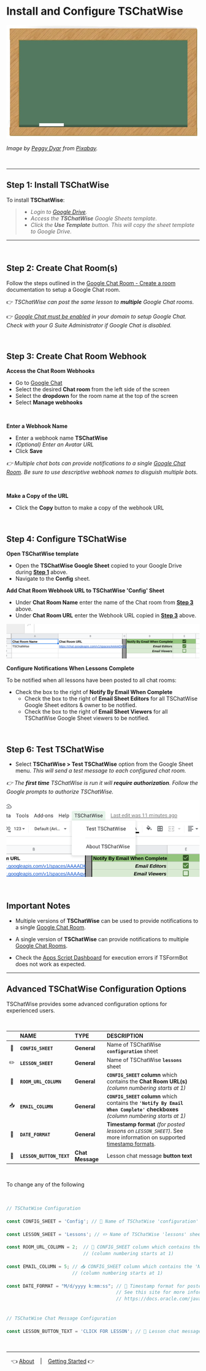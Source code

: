 # Install and Configure TSChatWise 

![](../chalkboard.jpg)

*Image by [Peggy Dyar](https://pixabay.com/users/4Me2Design-3106045/?utm_source=link-attribution&amp;utm_medium=referral&amp;utm_campaign=image&amp;utm_content=2629436) from [Pixabay](https://pixabay.com/?utm_source=link-attribution&amp;utm_medium=referral&amp;utm_campaign=image&amp;utm_content=2629436).*

<br>

---

## Step 1: Install TSChatWise

To install **TSChatWise**:

> * *Login to [Google Drive](https://drive.google.com/).*
> * *Access the __TSChatWise__ Google Sheets template.*
> * *Click the __Use Template__ button. This will copy the sheet template to Google Drive.*

---

<br>

## Step 2: Create Chat Room(s)

Follow the steps outlined in the [Google Chat Room - Create a room](https://support.google.com/chat/answer/7653861?hl=en&ref_topic=7649113) documentation to setup a Google Chat room. 

👉 *TSChatWise can post the same lesson to __multiple__ Google Chat rooms.*

👉 *[Google Chat must be enabled](https://support.google.com/a/answer/7651884?hl=en) in your domain to setup Google Chat.  Check with your G Suite Administrator if Google Chat is disabled.*

<br>

## Step 3: Create Chat Room Webhook

**Access the Chat Room Webhooks**

* Go to [Google Chat](https://chat.google.com)
* Select the desired **Chat room** from the left side of the screen
* Select the **dropdown** for the room name at the top of the screen
* Select **Manage webhooks**

<br>

**Enter a Webhook Name**

* Enter a webhook name **TSChatWise**
* *(Optional) Enter an Avatar URL*
* Click **Save**

*:point_right: Multiple chat bots can provide notifications to a single [Google Chat Room](https://gsuite.google.com/products/chat/).  Be sure to use descriptive webhook names to disguish multiple bots.*

<br>

**Make a Copy of the URL**

* Click the **Copy** button to make a copy of the webhook URL

<br>

## Step 4: Configure TSChatWise

**Open TSChatWise template**

* Open the __TSChatWise Google Sheet__ copied to your Google Drive during **[Step 1](#step-1-install-tschatwise)** above.
* Navigate to the __Config__ sheet.
 
**Add Chat Room Webhook URL to TSChatWise 'Config' Sheet**

* Under **Chat Room Name** enter the name of the Chat room from **[Step 3](#step-3-create-chat-room-webhook)** above.
* Under **Chat Room URL** enter the Webhook URL copied in **[Step 3](#step-3-create-chat-room-webhook)** above.

![](img/TSChatWiseInstall1.png)

**Configure Notifications When Lessons Complete**

To be notified when all lessons have been posted to all chat rooms:

* Check the box to the right of **Notify By Email When Complete**
  * Check the box to the right of **Email Sheet Editors** for all TSChatWise Google Sheet editors & owner to be notified.
  * Check the box to the right of **Email Sheet Viewers** for all TSChatWise Google Sheet viewers to be notified.

<br>

## Step 6: Test TSChatWise

*  Select **TSChatWise > Test TSChatWise** option from the Google Sheet menu.  *This will send a test message to each configured chat room.*

*:point_right: The __first time__ TSChatWise is run it will __require authorization__.  Follow the Google prompts to authorize TSChatWise.*


![](img/TSChatWiseInstall2.png)

<br>

## Important Notes

* Multiple versions of **TSChatWise** can be used to provide notifications to a single [Google Chat Room](https://gsuite.google.com/products/chat/).

* A single version of **TSChatWise** can provide notifications to multiple [Google Chat Rooms](https://gsuite.google.com/products/chat/).

* Check the [Apps Script Dashboard](https://script.google.com) for execution errors if TSFormBot does not work as expected.

---

## Advanced TSChatWise Configuration Options

TSChatWise provides some advanced configuration options for experienced users.  

<br>

|  | NAME | TYPE | DESCRIPTION |
| :-------: | :----------------- | :----------------- | :----------------- |
| 🧰 | **`CONFIG_SHEET`** | **General** | Name of TSChatWise **`configuration`** sheet |
| ✏️ | **`LESSON_SHEET`** | **General** | Name of TSChatWise **`lessons`** sheet |
| 🔗 | **`ROOM_URL_COLUMN`** | **General** | **`CONFIG_SHEET` column** which contains the **Chat Room URL(s)** *(column numbering starts at 1)* |
| 📥 | **`EMAIL_COLUMN`** | **General** | **`CONFIG_SHEET` column** which contains the **`'Notify By Email When Complete'` checkboxes** *(column numbering starts at 1)* |
| 📆 | **`DATE_FORMAT`** | **General** | **Timestamp format** *(for posted lessons on `LESSON_SHEET`)*.  See more information on supported [timestamp formats](https://docs.oracle.com/javase/7/docs/api/java/text/SimpleDateFormat.html). |
| 🔳 | **`LESSON_BUTTON_TEXT`** | **Chat Message** | Lesson chat message **button text** |

<br>


To change any of the following 

<br>

```javascript
// TSChatWise Configuration

const CONFIG_SHEET = 'Config'; // 🧰 Name of TSChatWise 'configuration' sheet

const LESSON_SHEET = 'Lessons'; // ✏️ Name of TSChatWise 'lessons' sheet

const ROOM_URL_COLUMN = 2;  // 🔗 CONFIG_SHEET column which contains the Chat Room URLs 
                            // (column numbering starts at 1)
                            
const EMAIL_COLUMN = 5; // 📥 CONFIG_SHEET column which contains the 'Notify By Email When Complete' checkboxes 
                        // (column numbering starts at 1)

const DATE_FORMAT = "M/d/yyyy k:mm:ss"; // 📆 Timestamp format for posted lessons on LESSON_SHEET 
                                        // See this site for more information 
                                        // https://docs.oracle.com/javase/7/docs/api/java/text/SimpleDateFormat.html


// TSChatWise Chat Message Configuration

const LESSON_BUTTON_TEXT = 'CLICK FOR LESSON'; // 🔳 Lesson chat message button text
```

<br>


---

&nbsp;&nbsp; 👈 [About](About.md) &nbsp;&nbsp; |  &nbsp;&nbsp; [Getting Started](GettingStarted.md) 👉 &nbsp;&nbsp;
